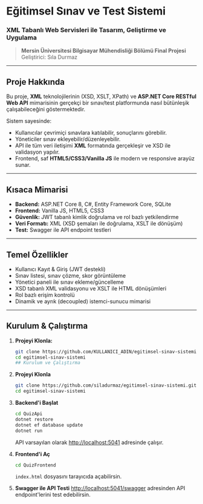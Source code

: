 # Eğitimsel Sınav ve Test Sistemi  
### XML Tabanlı Web Servisleri ile Tasarım, Geliştirme ve Uygulama

> **Mersin Üniversitesi Bilgisayar Mühendisliği Bölümü Final Projesi**  
> Geliştirici: Sıla Durmaz 

---

## Proje Hakkında

Bu proje, **XML** teknolojilerinin (XSD, XSLT, XPath) ve **ASP.NET Core RESTful Web API** mimarisinin gerçekçi bir sınav/test platformunda nasıl bütünleşik çalışabileceğini göstermektedir.

Sistem sayesinde:
- Kullanıcılar çevrimiçi sınavlara katılabilir, sonuçlarını görebilir.
- Yöneticiler sınav ekleyebilir/düzenleyebilir.
- API ile tüm veri iletişimi **XML** formatında gerçekleşir ve XSD ile validasyon yapılır.
- Frontend, saf **HTML5/CSS3/Vanilla JS** ile modern ve responsive arayüz sunar.

---

## Kısaca Mimarisi

- **Backend:** ASP.NET Core 8, C#, Entity Framework Core, SQLite  
- **Frontend:** Vanilla JS, HTML5, CSS3  
- **Güvenlik:** JWT tabanlı kimlik doğrulama ve rol bazlı yetkilendirme  
- **Veri Formatı:** XML (XSD şemaları ile doğrulama, XSLT ile dönüşüm)
- **Test:** Swagger ile API endpoint testleri

---

## Temel Özellikler

- Kullanıcı Kayıt & Giriş (JWT destekli)
- Sınav listesi, sınav çözme, skor görüntüleme
- Yönetici paneli ile sınav ekleme/güncelleme
- XSD tabanlı XML validasyonu ve XSLT ile HTML dönüşümleri
- Rol bazlı erişim kontrolü
- Dinamik ve ayrık (decoupled) istemci-sunucu mimarisi

---

## Kurulum & Çalıştırma

1. **Projeyi Klonla:**
   ```sh
   git clone https://github.com/KULLANICI_ADIN/egitimsel-sinav-sistemi.git
   cd egitimsel-sinav-sistemi
   ## Kurulum ve Çalıştırma

1. **Projeyi Klonla**
    ```sh
    git clone https://github.com/siladurmaz/egitimsel-sinav-sistemi.git
    cd egitimsel-sinav-sistemi
    ```

2. **Backend'i Başlat**
    ```sh
    cd QuizApi
    dotnet restore
    dotnet ef database update
    dotnet run
    ```
    API varsayılan olarak [http://localhost:5041](http://localhost:5041) adresinde çalışır.

3. **Frontend'i Aç**
    ```sh
    cd QuizFrontend
    ```
    `index.html` dosyasını tarayıcıda açabilirsin.

4. **Swagger ile API Testi**
    [http://localhost:5041/swagger](http://localhost:5041/swagger) adresinden API endpoint'lerini test edebilirsin.

